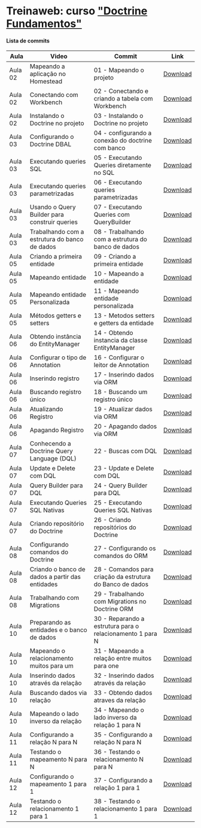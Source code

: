 # Treinaweb: curso ["Doctrine Fundamentos"](https://www.treinaweb.com.br/curso/doctrine-fundamentos)

#### Lista de commits
Aula | Video | Commit | Link 
------ | ------ | ------ | ------ 
Aula 02 | Mapeando a aplicação no Homestead | 01 - Mapeando o projeto | [Download](https://github.com/treinaweb/treinaweb-doctrine-fundamentos/archive/ac0fb7e34a6e88eb22145dc6ff95ad00a6db4aed.zip) 
Aula 02 | Conectando com Workbench | 02 - Conectando e criando a tabela com Workbench | [Download](https://github.com/treinaweb/treinaweb-doctrine-fundamentos/archive/24e457deade65910a9679e743d63524fc6f9030f.zip) 
Aula 02 | Instalando o Doctrine no projeto | 03 - Instalando o Doctrine no projeto | [Download](https://github.com/treinaweb/treinaweb-doctrine-fundamentos/archive/80b5b1a6170c6fdc668f9e40c011f401bb953c57.zip) 
Aula 03 | Configurando o Doctrine DBAL | 04 - configurando a conexão do doctrine com banco | [Download](https://github.com/treinaweb/treinaweb-doctrine-fundamentos/archive/c220c254cd7f91dffc25fa922b18495005ee3efb.zip) 
Aula 03 | Executando queries SQL | 05 - Executando Queries diretamente no SQL | [Download](https://github.com/treinaweb/treinaweb-doctrine-fundamentos/archive/54663db24a93f59a34d698b28a8e3baf3338d9de.zip) 
Aula 03 | Executando queries parametrizadas | 06 - Executando queries parametrizadas | [Download](https://github.com/treinaweb/treinaweb-doctrine-fundamentos/archive/724d57d5fcad02e3294c0226290aadb75d619368.zip) 
Aula 03 | Usando o Query Builder para construir queries | 07 - Executando Queries com QueryBuilder | [Download](https://github.com/treinaweb/treinaweb-doctrine-fundamentos/archive/50c860473a163bc61845cbae123a3ed333513aa0.zip) 
Aula 03 | Trabalhando com a estrutura do banco de dados | 08 - Trabalhando com a estrutura do banco de dados | [Download](https://github.com/treinaweb/treinaweb-doctrine-fundamentos/archive/56772a5ccb3af91f5c81691128aba0efc65c30d2.zip) 
Aula 05 | Criando a primeira entidade | 09 - Criando a primeira entidade | [Download](https://github.com/treinaweb/treinaweb-doctrine-fundamentos/archive/e5378909384c83adf072a9dfc373a235e42c9fd8.zip) 
Aula 05 | Mapeando entidade | 10 - Mapeando a entidade | [Download](https://github.com/treinaweb/treinaweb-doctrine-fundamentos/archive/53ab87bc6008e36972a43683eb68b86bf684423b.zip) 
Aula 05 | Mapeando entidade Personalizada | 11 - Mapeando entidade personalizada | [Download](https://github.com/treinaweb/treinaweb-doctrine-fundamentos/archive/7e47975640995e8b4e9605b1e37e43267dda8547.zip) 
Aula 05 | Métodos getters e setters | 13 - Metodos setters e getters da entidade | [Download](https://github.com/treinaweb/treinaweb-doctrine-fundamentos/archive/ae468fe53a275ad946652b4d0d7921611f389ad2.zip) 
Aula 06 | Obtendo instância do EntityManager | 14 - Obtendo instancia da classe EntityManager | [Download](https://github.com/treinaweb/treinaweb-doctrine-fundamentos/archive/bfadd0d88731de0cd3e4a7079ed83b0e7eec2003.zip) 
Aula 06 | Configurar o tipo de Annotation | 16 - Configurar o leitor de Annotation | [Download](https://github.com/treinaweb/treinaweb-doctrine-fundamentos/archive/03e4542b2d594e6521f21be4852e4f6b900a1062.zip) 
Aula 06 | Inserindo registro | 17 - Inserindo dados via ORM | [Download](https://github.com/treinaweb/treinaweb-doctrine-fundamentos/archive/7cdcd851e8a6acbd38da1fb809bef1529363e8ea.zip) 
Aula 06 | Buscando registro único | 18 - Buscando um registro único | [Download](https://github.com/treinaweb/treinaweb-doctrine-fundamentos/archive/6439b91d144593d1e6ba4008416f0b1640a930f4.zip) 
Aula 06 | Atualizando Registro | 19 - Atualizar dados via ORM | [Download](https://github.com/treinaweb/treinaweb-doctrine-fundamentos/archive/fdc7c1fbce068dd773e8995ff358bc696bf36777.zip) 
Aula 06 | Apagando Registro | 20 - Apagando dados via ORM | [Download](https://github.com/treinaweb/treinaweb-doctrine-fundamentos/archive/69b5d3a45be57520e2f37c5580081614feda88d8.zip) 
Aula 07 | Conhecendo a Doctrine Query Language (DQL) | 22 - Buscas com DQL | [Download](https://github.com/treinaweb/treinaweb-doctrine-fundamentos/archive/c61d01c6c5fc5322f29088513d313695687a2365.zip) 
Aula 07 | Update e Delete com DQL | 23 - Update e Delete com DQL | [Download](https://github.com/treinaweb/treinaweb-doctrine-fundamentos/archive/617c4f4d94cfea2edb856518b530e56d6bd09298.zip) 
Aula 07 | Query Builder para DQL | 24 - Query Builder para DQL | [Download](https://github.com/treinaweb/treinaweb-doctrine-fundamentos/archive/2475813c29c74ccd48cdaff099ce9b07ae802056.zip) 
Aula 07 | Executando Queries SQL Nativas | 25 - Executando Queries SQL Nativas | [Download](https://github.com/treinaweb/treinaweb-doctrine-fundamentos/archive/ac633873f24a230c03abf282c2835a8679eba195.zip) 
Aula 07 | Criando repositório do Doctrine | 26 - Criando repositórios do Doctrine | [Download](https://github.com/treinaweb/treinaweb-doctrine-fundamentos/archive/c246e5bf412baf58d611592f539225cf4ce982cd.zip) 
Aula 08 | Configurando comandos do Doctrine | 27 - Configurando os comandos do ORM | [Download](https://github.com/treinaweb/treinaweb-doctrine-fundamentos/archive/2abb9772f62c38565472891e0ea68515eb62c6ca.zip) 
Aula 08 | Criando o banco de dados a partir das entidades | 28 - Comandos para criação da estrutura do Banco de dados | [Download](https://github.com/treinaweb/treinaweb-doctrine-fundamentos/archive/3735726142ef9d67af3948aabfbd4a0c215fc5ee.zip) 
Aula 08 | Trabalhando com Migrations | 29 - Trabalhando com Migrations no Doctrine ORM | [Download](https://github.com/treinaweb/treinaweb-doctrine-fundamentos/archive/fb276e9076f9d8b405ef63a060526907d1f8e0c1.zip) 
Aula 10 | Preparando as entidades e o banco de dados | 30 - Reparando a estrutura para o relacionamento 1 para N | [Download](https://github.com/treinaweb/treinaweb-doctrine-fundamentos/archive/66683379c380a8f7c3846aff59ef7583bffddd01.zip) 
Aula 10 | Mapeando o relacionamento muitos para um | 31 - Mapeando a relação entre muitos para one | [Download](https://github.com/treinaweb/treinaweb-doctrine-fundamentos/archive/a1e1ea1092b07cbd516aa2b407b344922c176dd4.zip)  
Aula 10 | Inserindo dados através da relação | 32 - Inserindo dados através da relação | [Download](https://github.com/treinaweb/treinaweb-doctrine-fundamentos/archive/9dae474499b488c828334185720d51d74adaf9b8.zip) 
Aula 10 | Buscando dados via relação | 33 - Obtendo dados atraves da relação | [Download](https://github.com/treinaweb/treinaweb-doctrine-fundamentos/archive/69b3f03489a0f839b95e55dcff5a717a6571a220.zip) 
Aula 10 | Mapeando o lado inverso da relação | 34 - Mapeando o lado inverso da relação 1 para N | [Download](https://github.com/treinaweb/treinaweb-doctrine-fundamentos/archive/20781924161ec6eb38a5a700a20148dc54dc2475.zip) 
Aula 11 | Configurando a relação N para N | 35 - Configurando a relação N para N | [Download](https://github.com/treinaweb/treinaweb-doctrine-fundamentos/archive/49ff4bcaad9d95480b1975bcb33944476441940d.zip) 
Aula 11 | Testando o mapeamento N para N | 36 - Testando o relacionamento N para N | [Download](https://github.com/treinaweb/treinaweb-doctrine-fundamentos/archive/61e886a8e766831339e3e9e65a5ab7d4b9675deb.zip) 
Aula 12 | Configurando o mapeamento 1 para 1 | 37 - Configurando a relação 1 para 1 | [Download](https://github.com/treinaweb/treinaweb-doctrine-fundamentos/archive/5f0cbc2ccda5bbbe764a919e2fac980c82fb8a99.zip) 
Aula 12 | Testando o relacionamento 1 para 1 | 38 - Testando o relacionamento 1 para 1 | [Download](https://github.com/treinaweb/treinaweb-doctrine-fundamentos/archive/a9161b1bd98a1e5a4e344dfe88a4beb4c800cb9f.zip) 
